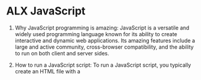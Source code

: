 # ALX JavaScript

1. Why JavaScript programming is amazing:
   JavaScript is a versatile and widely used programming language known for its ability to create interactive and dynamic web applications. Its amazing features include a large and active community, cross-browser compatibility, and the ability to run on both client and server sides.

2. How to run a JavaScript script:
   To run a JavaScript script, you typically create an HTML file with a <script> tag or include the script in an existing HTML file. Then, you can execute it in a web browser or use a JavaScript runtime environment like Node.js for server-side execution.

3. How to create variables and constants:
   Variables are declared using `var`, `let`, or `const` keywords in JavaScript. Constants are declared using `const`. Example:
   ```javascript
   var age = 25;
   const pi = 3.14159;
   ```

4. What are differences between var, const, and let:
   - `var` has function scope and can be redeclared within the same scope.
   - `const` and `let` have block scope and cannot be redeclared, but `const` values are immutable, while `let` values can be changed.

5. What are all the data types available in JavaScript:
   JavaScript has several data types, including `number`, `string`, `boolean`, `object`, `array`, `function`, `null`, and `undefined`.

6. How to use the if, if...else statements:
   Conditional statements like `if` and `if...else` are used to control program flow based on conditions. Example:
   ```javascript
   if (condition) {
     // Code to execute if the condition is true
   } else {
     // Code to execute if the condition is false
   }
   ```

7. How to use comments:
   Comments in JavaScript are created using `//` for single-line comments and `/* */` for multi-line comments. They are used for documentation and code explanations.

8. How to assign values to variables:
   You can assign values to variables using the `=` operator. Example:
   ```javascript
   var name = "John";
   ```

9. How to use while and for loops:
   `while` and `for` loops are used for repetitive tasks. Example of a `for` loop:
   ```javascript
   for (let i = 0; i < 5; i++) {
     // Code to repeat five times
   }
   ```

10. How to use break and continue statements:
    `break` is used to exit a loop prematurely, while `continue` is used to skip the current iteration and continue to the next in a loop.

11. What is a function and how do you use functions:
    A function is a reusable block of code. You can define a function using the `function` keyword and call it by its name, passing arguments if necessary.

12. What does a function that does not use any return statement return:
    A function that does not have a `return` statement or explicitly returns a value will return `undefined` by default.

13. Scope of variables:
    Scope defines where a variable is accessible in your code. JavaScript has function scope and block scope for variables, depending on how they are declared.

14. What are the arithmetic operators and how to use them:
    Arithmetic operators include `+`, `-`, `*`, `/`, and `%` for addition, subtraction, multiplication, division, and remainder respectively. They are used to perform mathematical operations.

15. How to manipulate a dictionary:
    In JavaScript, a "dictionary" can be represented as an object with key-value pairs. You can manipulate it by adding, modifying, or deleting properties using dot notation or square brackets.

16. How to import a file:
    In JavaScript, you can import files using different mechanisms depending on the environment. In Node.js, you use the `require` function, while in modern web browsers, you can use ES6 module syntax with `import`.
